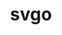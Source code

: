---
github: svg/svgo
logohandle: svgo
sort: svgo
tags:
- svg
- programming_tool
title: svgo
website: https://www.github.com/svg/svgo
---